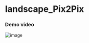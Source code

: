 # landscape_Pix2Pix

### Demo video  
![image]("https://github.com/BrianTsung/BrianTsung.github.io/blob/master/landscape_Pix2Pix/demo.gif")
